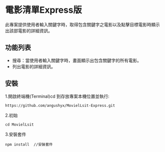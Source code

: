 # 電影清單Express版

此專案提供使用者輸入關鍵字時，取得包含關鍵字之電影以及點擊目標電影時顯示出該部電影的詳細資訊。

## 功能列表
- 搜尋：當使用者輸入關鍵字時，畫面顯示出包含關鍵字的所有電影。
- 列出電影的詳細資訊。

## 安裝
1.開啟終端機(Terminal)cd 到存放專案本機位置並執行:
```
https://github.com/angushyx/MovielLsit-Express.git
```
2.初始
```
cd MovielLsit
```
3.安裝套件
```
npm install  //安裝套件
```
